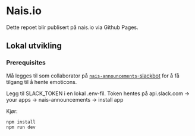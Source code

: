 # Nais.io

Dette repoet blir publisert på nais.io via Github Pages.

## Lokal utvikling

### Prerequisites

Må legges til som collaborator på [`nais-announcements`-slackbot](https://app.slack.com/app-settings/T5LNAMWNA/A081P9QLH7D/collaborators) for å få tilgang til å hente emoticons.

Legg til SLACK_TOKEN i en lokal .env-fil.
Token hentes på api.slack.com -> your apps -> nais-announcements -> install app

Kjør:

```
npm install
npm run dev
```
